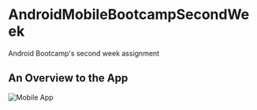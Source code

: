 # AndroidMobileBootcampSecondWeek
Android Bootcamp's second week assignment

## An Overview to the App

![Mobile App](https://imgur.com/RcTDQP9.gif)
